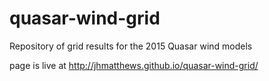 # quasar-wind-grid

Repository of grid results for the 2015 Quasar wind models

page is live at http://jhmatthews.github.io/quasar-wind-grid/
